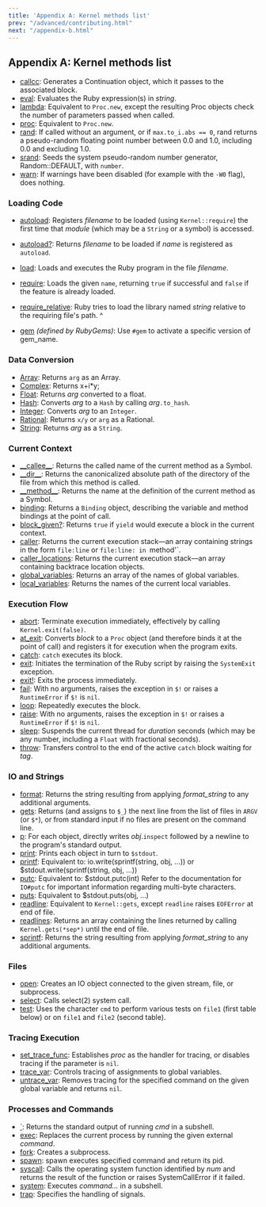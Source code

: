 ```yaml
---
title: 'Appendix A: Kernel methods list'
prev: "/advanced/contributing.html"
next: "/appendix-b.html"
---
```


## Appendix A: Kernel methods list



* [callcc](ref:`Kernel#callcc`)\: Generates a Continuation object, which
  it passes to the associated block.
* [eval](ref:`Kernel#eval`)\: Evaluates the Ruby expression(s) in
  *string*.
* [lambda](ref:`Kernel#lambda`)\: Equivalent to `Proc.new`, except the
  resulting Proc objects check the number of parameters passed when
  called.
* [proc](ref:`Kernel#proc`)\: Equivalent to `Proc.new`.
* [rand](ref:`Kernel#rand`)\: If called without an argument, or if
  `max.to_i.abs == 0`, rand returns a pseudo-random floating point
  number between 0.0 and 1.0, including 0.0 and excluding 1.0.
* [srand](ref:`Kernel#srand`)\: Seeds the system pseudo-random number
  generator, Random::DEFAULT, with `number`.
* [warn](ref:`Kernel#warn`)\: If warnings have been disabled (for
  example with the `-W0` flag), does nothing.

### Loading Code

* [autoload](ref:`Kernel#autoload`)\: Registers *filename* to be loaded
  (using `Kernel::require`) the first time that *module* (which may be a
  `String` or a symbol) is accessed.
* [autoload?](ref:`Kernel#autoload?`)\: Returns *filename* to be loaded
  if *name* is registered as `autoload`.
* [load](ref:`Kernel#load`)\: Loads and executes the Ruby program in the
  file *filename*.
* [require](ref:`Kernel#require`)\: Loads the given `name`, returning
  `true` if successful and `false` if the feature is already loaded.
* [require\_relative](ref:`Kernel#require_relative`)\: Ruby tries to
  load the library named *string* relative to the requiring file's path.
^

* [gem](ref:rubygems:Kernel#gem) *(defined by RubyGems)*\: Use `#gem` to
  activate a specific version of gem\_name.

### Data Conversion

* [Array](ref:Kernel#Array)\: Returns `arg` as an Array.
* [Complex](ref:Kernel#Complex)\: Returns x+i\*y;
* [Float](ref:Kernel#Float)\: Returns *arg* converted to a float.
* [Hash](ref:Kernel#Hash)\: Converts *arg* to a `Hash` by calling
  *arg*`.to_hash`.
* [Integer](ref:Kernel#Integer)\: Converts *arg* to an `Integer`.
* [Rational](ref:Kernel#Rational)\: Returns `x/y` or `arg` as a
  Rational.
* [String](ref:Kernel#String)\: Returns *arg* as a `String`.

### Current Context

* [\_\_callee\_\_](ref:`Kernel#__callee__`)\: Returns the called name of
  the current method as a Symbol.
* [\_\_dir\_\_](ref:`Kernel#__dir__`)\: Returns the canonicalized
  absolute path of the directory of the file from which this method is
  called.
* [\_\_method\_\_](ref:`Kernel#__method__`)\: Returns the name at the
  definition of the current method as a Symbol.
* [binding](ref:`Kernel#binding`)\: Returns a `Binding` object,
  describing the variable and method bindings at the point of call.
* [block\_given?](ref:`Kernel#block_given?`)\: Returns `true` if `yield`
  would execute a block in the current context.
* [caller](ref:`Kernel#caller`)\: Returns the current execution stack—an
  array containing strings in the form `file:line` or `file:line: in
  `method'\`.
* [caller\_locations](ref:`Kernel#caller_locations`)\: Returns the
  current execution stack—an array containing backtrace location
  objects.
* [global\_variables](ref:`Kernel#global_variables`)\: Returns an array
  of the names of global variables.
* [local\_variables](ref:`Kernel#local_variables`)\: Returns the names
  of the current local variables.

### Execution Flow

* [abort](ref:`Kernel#abort`)\: Terminate execution immediately,
  effectively by calling `Kernel.exit(false)`.
* [at\_exit](ref:`Kernel#at_exit`)\: Converts *block* to a `Proc` object
  (and therefore binds it at the point of call) and registers it for
  execution when the program exits.
* [catch](ref:`Kernel#catch`)\: `catch` executes its block.
* [exit](ref:`Kernel#exit`)\: Initiates the termination of the Ruby
  script by raising the `SystemExit` exception.
* [exit!](ref:`Kernel#exit!`)\: Exits the process immediately.
* [fail](ref:`Kernel#fail`)\: With no arguments, raises the exception in
  `$!` or raises a `RuntimeError` if `$!` is `nil`.
* [loop](ref:`Kernel#loop`)\: Repeatedly executes the block.
* [raise](ref:`Kernel#raise`)\: With no arguments, raises the exception
  in `$!` or raises a `RuntimeError` if `$!` is `nil`.
* [sleep](ref:`Kernel#sleep`)\: Suspends the current thread for
  *duration* seconds (which may be any number, including a `Float` with
  fractional seconds).
* [throw](ref:`Kernel#throw`)\: Transfers control to the end of the
  active `catch` block waiting for *tag*.

### IO and Strings

* [format](ref:`Kernel#format`)\: Returns the string resulting from
  applying *format\_string* to any additional arguments.
* [gets](ref:`Kernel#gets`)\: Returns (and assigns to `$_`) the next
  line from the list of files in `ARGV` (or `$*`), or from standard
  input if no files are present on the command line.
* [p](ref:`Kernel#p`)\: For each object, directly writes *obj*.`inspect`
  followed by a newline to the program's standard output.
* [print](ref:`Kernel#print`)\: Prints each object in turn to `$stdout`.
* [printf](ref:`Kernel#printf`)\: Equivalent to:
  io.write(sprintf(string, obj, ...)) or $stdout.write(sprintf(string,
  obj, ...))
* [putc](ref:`Kernel#putc`)\: Equivalent to: $stdout.putc(int) Refer to
  the documentation for `IO#putc` for important information regarding
  multi-byte characters.
* [puts](ref:`Kernel#puts`)\: Equivalent to $stdout.puts(obj, ...)
* [readline](ref:`Kernel#readline`)\: Equivalent to `Kernel::gets`,
  except `readline` raises `EOFError` at end of file.
* [readlines](ref:`Kernel#readlines`)\: Returns an array containing the
  lines returned by calling `Kernel.gets(*sep*)` until the end of file.
* [sprintf](ref:`Kernel#sprintf`)\: Returns the string resulting from
  applying *format\_string* to any additional arguments.

### Files

* [open](ref:`Kernel#open`)\: Creates an IO object connected to the
  given stream, file, or subprocess.
* [select](ref:`Kernel#select`)\: Calls select(2) system call.
* [test](ref:`Kernel#test`)\: Uses the character `cmd` to perform
  various tests on `file1` (first table below) or on `file1` and `file2`
  (second table).

### Tracing Execution

* [set\_trace\_func](ref:`Kernel#set_trace_func`)\: Establishes *proc*
  as the handler for tracing, or disables tracing if the parameter is
  `nil`.
* [trace\_var](ref:`Kernel#trace_var`)\: Controls tracing of assignments
  to global variables.
* [untrace\_var](ref:`Kernel#untrace_var`)\: Removes tracing for the
  specified command on the given global variable and returns `nil`.

### Processes and Commands

* [\`](ref:Kernel#`)\: Returns the standard output of running *cmd* in a
  subshell.
* [exec](ref:`Kernel#exec`)\: Replaces the current process by running
  the given external *command*.
* [fork](ref:`Kernel#fork`)\: Creates a subprocess.
* [spawn](ref:`Kernel#spawn`)\: spawn executes specified command and
  return its pid.
* [syscall](ref:`Kernel#syscall`)\: Calls the operating system function
  identified by *num* and returns the result of the function or raises
  SystemCallError if it failed.
* [system](ref:`Kernel#system`)\: Executes *command...* in a subshell.
* [trap](ref:`Kernel#trap`)\: Specifies the handling of signals.

